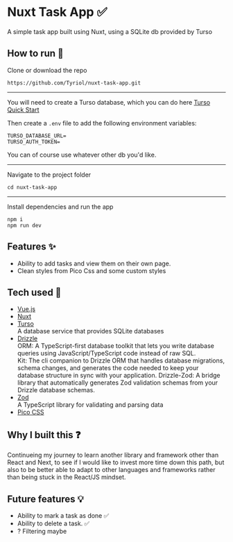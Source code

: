 # Nuxt Task App ✅

A simple task app built using Nuxt, using a SQLite db provided by Turso

## How to run 💾

Clone or download the repo

```
https://github.com/Tyriol/nuxt-task-app.git
```

---

You will need to create a Turso database, which you can do here [Turso Quick Start](https://docs.turso.tech/quickstart)

Then create a `.env` file to add the following environment variables:

```
TURSO_DATABASE_URL=
TURSO_AUTH_TOKEN=
```

You can of course use whatever other db you'd like.

---

Navigate to the project folder

```
cd nuxt-task-app
```

---

Install dependencies and run the app

```
npm i
npm run dev
```

## Features ✨

- Ability to add tasks and view them on their own page.
- Clean styles from Pico Css and some custom styles

## Tech used 🤖

- [Vue.js](https://vuejs.org/)
- [Nuxt](https://nuxt.com/)
- [Turso]() <br>
  A database service that provides SQLite databases
- [Drizzle](https://orm.drizzle.team/)<br>
  ORM: A TypeScript-first database toolkit that lets you write database queries using JavaScript/TypeScript code instead of raw SQL.<br>
  Kit: The cli companion to Drizzle ORM that handles database migrations, schema changes, and generates the code needed to keep your database structure in sync with your application.
  Drizzle-Zod: A bridge library that automatically generates Zod validation schemas from your Drizzle database schemas.
- [Zod](https://zod.dev/)<br>
  A TypeScript library for validating and parsing data
- [Pico CSS](https://picocss.com/)

## Why I built this ❓

Continueing my journey to learn another library and framework other than React and Next, to see if I would like to invest more time down this path, but also to be better able to adapt to other languages and frameworks rather than being stuck in the React/JS mindset.

## Future features 💡

- Ability to mark a task as done ✅
- Ability to delete a task. ✅
- ? Filtering maybe
